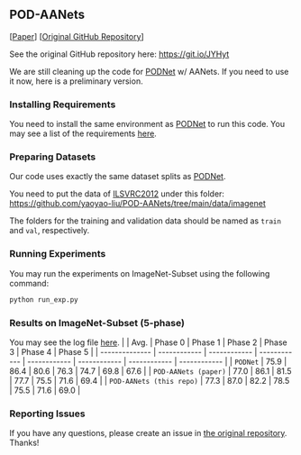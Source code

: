 ## POD-AANets

\[[Paper](https://openaccess.thecvf.com/content/CVPR2021/papers/Liu_Adaptive_Aggregation_Networks_for_Class-Incremental_Learning_CVPR_2021_paper.pdf)\] \[[Original GitHub Repository](https://git.io/JYHyt)\] 

See the original GitHub repository here: <https://git.io/JYHyt>

We are still cleaning up the code for [PODNet](https://github.com/arthurdouillard/incremental_learning.pytorch) w/ AANets. 
If you need to use it now, here is a preliminary version.

### Installing Requirements 
You need to install the same environment as [PODNet](https://github.com/arthurdouillard/incremental_learning.pytorch) to run this code.
You may see a list of the requirements [here](https://github.com/yaoyao-liu/POD-AANets/blob/main/requirements.txt).

### Preparing Datasets

Our code uses exactly the same dataset splits as [PODNet](https://github.com/arthurdouillard/incremental_learning.pytorch).

You need to put the data of [ILSVRC2012](https://www.image-net.org/) under this folder: <https://github.com/yaoyao-liu/POD-AANets/tree/main/data/imagenet>

The folders for the training and validation data should be named as `train` and `val`, respectively.

### Running Experiments
You may run the experiments on ImageNet-Subset using the following command:
```bash
python run_exp.py
```

### Results on ImageNet-Subset (5-phase)

You may see the log file [here](https://raw.githubusercontent.com/yaoyao-liu/POD-AANets/main/logs/imagenet_sub_5phase).
|       | Avg.  | Phase 0  | Phase 1 | Phase 2 | Phase 3  | Phase 4 | Phase 5 |
| -------------- | ------------ | ------------ | ------------ | ------------ | ------------ | ------------ | ------------ |
| `PODNet`            | 75.9 | 86.4 | 80.6 | 76.3 | 74.7 | 69.8 | 67.6 |
| `POD-AANets (paper)`  | 77.0 | 86.1 | 81.5 | 77.7 | 75.5 | 71.6 | 69.4 |
| `POD-AANets (this repo)`  | 77.3 | 87.0 | 82.2 | 78.5 | 75.5 | 71.6 | 69.0 |

### Reporting Issues
If you have any questions, please create an issue in [the original repository](https://git.io/JYHyt). Thanks!
